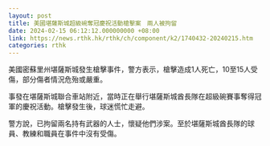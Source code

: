 ```yaml
---
layout: post
title: 美國堪薩斯城超級碗奪冠慶祝活動槍擊案　兩人被拘留
date: 2024-02-15 06:12:12.000000000 +08:00
link: https://news.rthk.hk/rthk/ch/component/k2/1740432-20240215.htm
categories: rthk
---
```


美國密蘇里州堪薩斯城發生槍擊事件，警方表示，槍擊造成1人死亡，10至15人受傷，部分傷者情況危殆或嚴重。

事發在堪薩斯城聯合車站附近，當時正在舉行堪薩斯城酋長隊在超級碗賽事奪得冠軍的慶祝活動。槍擊發生後，球迷慌忙走避。

警方說，已拘留兩名持有武器的人士，懷疑他們涉案。至於堪薩斯城酋長隊的球員、教練和職員在事件中沒有受傷。
